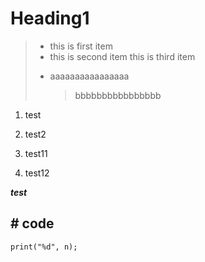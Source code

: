 # Heading1

> + this is first item
> + this is second item
>   this is third item
> * aaaaaaaaaaaaaaaa
>   >   bbbbbbbbbbbbbbbb

1. test
2. test2

10. test11
11. test12

***test***

## # code
    print("%d", n);

